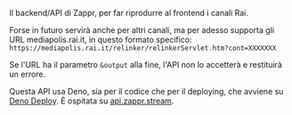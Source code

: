 Il backend/API di Zappr, per far riprodurre al frontend i canali Rai.

Forse in futuro servirà anche per altri canali, ma per adesso supporta gli URL mediapolis.rai.it, in questo formato specifico:
`https://mediapolis.rai.it/relinker/relinkerServlet.htm?cont=XXXXXXX`

Se l'URL ha il parametro `&output` alla fine, l'API non lo accetterà e restituirà un errore.

Questa API usa Deno, sia per il codice che per il deploying, che avviene su [Deno Deploy](https://deno.com/deploy). È ospitata su [api.zappr.stream](https://api.zappr.stream).
